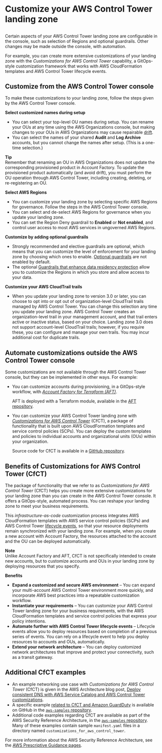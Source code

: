 # Customize your AWS Control Tower landing zone<a name="customize-landing-zone"></a>

## <a name="w347aac24b3"></a>

Certain aspects of your AWS Control Tower landing zone are configurable in the console, such as selection of Regions and optional guardrails\. Other changes may be made outside the console, with automation\.

For example, you can create more extensive customizations of your landing zone with the *Customizations for AWS Control Tower* capability, a GitOps\-style customization framework that works with AWS CloudFormation templates and AWS Control Tower lifecycle events\.

## Customize from the AWS Control Tower console<a name="console-customize"></a>

To make these customizations to your landing zone, follow the steps given by the AWS Control Tower console\.

**Select customized names during setup**
+ You can select your top\-level OU names during setup\. You can rename your OUs at any time using the AWS Organizations console, but making changes to your OUs in AWS Organizations may cause repairable [drift](drift.md)\.
+ You can select the names of your shared **Audit** and **Log Archive** accounts, but you cannot change the names after setup\. \(This is a one\-time selection\.\)

**Tip**  
Remember that renaming an OU in AWS Organizations does not update the corresponding provisioned product in Account Factory\. To update the provisioned product automatically \(and avoid drift\), you must perform the OU operation through AWS Control Tower, including creating, deleting, or re\-registering an OU\.

**Select AWS Regions**
+ You can customize your landing zone by selecting specific AWS Regions for governance\. Follow the steps in the AWS Control Tower console\.
+ You can select and de\-select AWS Regions for governance when you update your landing zone\.
+ You can set the Region Deny guardrail to **Enabled** or **Not enabled**, and control user access to most AWS services in ungoverned AWS Regions\.

**Customize by adding optional guardrails**
+ Strongly recommended and elective guardrails are optional, which means that you can customize the level of enforcement for your landing zone by choosing which ones to enable\. [Optional guardrails](optional-guardrails.md) are not enabled by default\. 
+ The optional [Guardrails that enhance data residency protection](data-residency-guardrails.md) allow you to customize the Regions in which you store and allow access to your data\.

**Customize your AWS CloudTrail trails**
+ When you update your landing zone to version 3\.0 or later, you can choose to opt into or opt out of organization\-level CloudTrail trails managed by AWS Control Tower\. You can change this selection any time you update your landing zone\. AWS Control Tower creates an organization\-level trail in your management account, and that trail enters active or inactive status, based on your choice\. Landing zone 3\.0 does not support account\-level CloudTrail trails; however, if you require these, you can configure and manage your own trails\. You may incur additional cost for duplicate trails\.

## Automate customizations outside the AWS Control Tower console<a name="automate-customizations"></a>

Some customizations are not available through the AWS Control Tower console, but they can be implemented in other ways\. For example:
+ You can customize accounts during provisioning, in a GitOps\-style workflow, with [*Account Factory for Terraform \(AFT\)*](taf-account-provisioning.md)\.

  AFT is deployed with a Terraform module, available in the [AFT repository](https://github.com/aws-ia/terraform-aws-control_tower_account_factory/tree/main)\.
+ You can customize your AWS Control Tower landing zone with [*Customizations for AWS Control Tower*](cfct-overview.md) \(CfCT\), a package of functionality that is built upon AWS CloudFormation templates and service control policies \(SCPs\)\. You can deploy the custom templates and policies to individual accounts and organizational units \(OUs\) within your organization\.

  Source code for CfCT is available in a [GitHub repository](https://github.com/aws-solutions/aws-control-tower-customizations)\.

## Benefits of Customizations for AWS Control Tower \(CfCT\)<a name="benefits-of-cfct"></a>

The package of functionality that we refer to as *Customizations for AWS Control Tower* \(CfCT\) helps you create more extensive customizations for your landing zone than you can create in the AWS Control Tower console\. It offers a GitOps\-style, automated process\. You can reshape your landing zone to meet your business requirements\.

This *infrastructure\-as\-code* customization process integrates AWS CloudFormation templates with AWS service control policies \(SCPs\) and AWS Control Tower [lifecycle events](lifecycle-events.md), so that your resource deployments remain synchronized with your landing zone\. For example, when you create a new account with Account Factory, the resources attached to the account and the OU can be deployed automatically\.

**Note**  
Unlike Account Factory and AFT, CfCT is not specifically intended to create new accounts, but to customize accounts and OUs in your landing zone by deploying resources that you specify\.

**Benefits**
+ **Expand a customized and secure AWS environment** – You can expand your multi\-account AWS Control Tower environment more quickly, and incorporate AWS best practices into a repeatable customization workflow\.
+ **Instantiate your requirements** – You can customize your AWS Control Tower landing zone for your business requirements, with the AWS CloudFormation templates and service control policies that express your policy intentions\.
+ **Automate further with AWS Control Tower lifecycle events** – Lifecycle events allow you to deploy resources based on completion of a previous series of events\. You can rely on a lifecycle event to help you deploy resources to accounts and OUs, automatically\.
+ **Extend your network architecture** – You can deploy customized network architectures that improve and protect your connectivity, such as a transit gateway\.

## Additional CfCT examples<a name="cfct-examples"></a>
+ An example networking use case with *Customizations for AWS Control Tower* \(CfCT\) is given in the AWS Architecture blog post, [Deploy consistent DNS with AWS Service Catalog and AWS Control Tower customizations](http://aws.amazon.com/blogs/architecture/deploy-consistent-dns-with-aws-service-catalog-and-aws-control-tower-customizations/)\.
+ A specific example [related to CfCT and Amazon GuardDuty](https://github.com/aws-samples/aws-security-reference-architecture-examples/tree/main/aws_sra_examples/solutions/guardduty/guardduty_org/customizations_for_aws_control_tower) is available on GitHub in the [`aws-samples` repository](https://github.com/aws-samples/aws-security-reference-architecture-examples)\.
+ Additional code examples regarding CfCT are available as part of the AWS Security Reference Architecture, in the [`aws-samples` repository](https://github.com/aws-samples/aws-security-reference-architecture-examples)\. Many of these examples contain sample `manifest.yaml` files in a directory named `customizations_for_aws_control_tower`\.

For more information about the AWS Security Reference Architecture, see the [AWS Prescriptive Guidance pages](https://docs.aws.amazon.com/prescriptive-guidance/latest/security-reference-architecture/welcome.html)\.